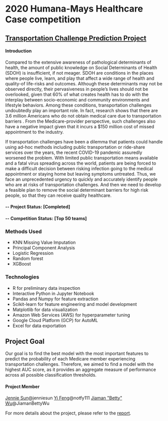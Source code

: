 # 2020 Humana-Mays Healthcare Case competition
## [Transportation Challenge Prediction Project](https://mays.tamu.edu/humana-tamu-analytics/)

#### Introduction

Compared to the extensive awareness of pathological determinants of health, the amount of public knowledge on Social Determinants of Health (SDOH) is insufficient, if not meager. SDOH are conditions in the places where people live, learn, and play that affect a wide range of health and quality-of life-risks and outcomes.  Although these determinants may not be observed directly, their pervasiveness in people’s lives should not be overlooked, given that 60% of what creates health has to do with the interplay between socio-economic and community environments and lifestyle behaviors. Among these conditions, transportation challenges undoubtedly play an important role. In fact, research shows that there are 3.6 million Americans who do not obtain medical care due to transportation barriers . From the Medicare-provider perspective, such challenges also have a negative impact given that it incurs a $150 million cost of missed appointment to the industry.

If transportation challenges have been a dilemma that patients could handle using ad-hoc methods including public transportation or ride-share services over the years, the recent COVID-19 pandemic assuredly worsened the problem. With limited public transportation means available and a fatal virus spreading across the world, patients are being forced to make a difficult decision between risking infection going to the medical appointment or staying home but leaving symptoms untreated. Thus, we face an unprecedented urgency to quickly and accurately identify people who are at risks of transportation challenges. And then we need to develop a feasible plan to remove the social determinant barriers for high risk people, so that they can receive quality healthcare.

#### -- Project Status: [Completed]
#### -- Competition Status: [Top 50 teams]


### Methods Used
* KNN Missing Value Imputation
* Principal Component Analysis
* Logistic Regression
* Random forest
* XGBoost

### Technologies
* R for preliminary data inspection
* Interactive Python in Jupyter Notebook
* Pandas and Numpy for feature extraction
* Scikit-learn for feature engineering and model development
* Matplotlib for data visualization
* Amazon Web Services (AWS) for hyperparameter tuning
* Google Cloud Platform (GCP) for AutoML
* Excel for data exportation


## Project Goal
Our goal is to find the best model with the most important features to predict the probability of each Medicare member experiencing transportation challenges. Therefore, we aimed to find a model with the highest AUC score, as it provides an aggregate measure of performance across all possible classification thresholds.


#### Project Member
[Jennie Sun](https://github.com/jenniesun)@jenniesun
[Yi Feng](https://github.com/notfy111)@notfy111
[Jiaman "Betty" Wu](https://github.com/JiamanBettyWu)@JiamanBettyWu


For more details about the project, please refer to the [report](CaseCompetition_Jennie_Sun.pdf).
